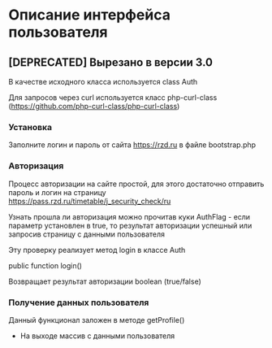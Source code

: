 # Описание интерфейса пользователя
## [DEPRECATED] Вырезано в версии 3.0

В качестве исходного класса используется class Auth

Для запросов через curl используется класс php-curl-class (https://github.com/php-curl-class/php-curl-class)

### Установка
Заполните логин и пароль от сайта https://rzd.ru в файле bootstrap.php

### Авторизация
Процесс авторизации на сайте простой, для этого достаточно отправить пароль и логин на страницу https://pass.rzd.ru/timetable/j_security_check/ru

Узнать прошла ли авторизация можно прочитав куки AuthFlag - если параметр установлен в true, то результат авторизации успешный или запросив страницу с данными пользователя

Эту проверку реализует метод login в классе Auth

public function login()

Возвращает результат авторизации boolean (true/false)

### Получение данных пользователя
Данный функционал заложен в методе getProfile()

* На выходе массив с данными пользователя
